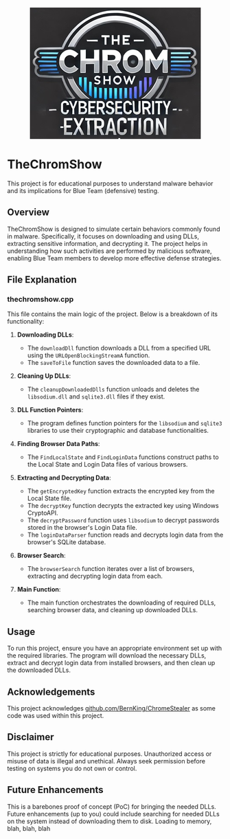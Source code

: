 
<p align="center">
  <img src="TheChromShow_small.jpg" alt="Alt text">
</p>


# TheChromShow

This project is for educational purposes to understand malware behavior and its implications for Blue Team (defensive) testing.

## Overview

TheChromShow is designed to simulate certain behaviors commonly found in malware. Specifically, it focuses on downloading and using DLLs, extracting sensitive information, and decrypting it. The project helps in understanding how such activities are performed by malicious software, enabling Blue Team members to develop more effective defense strategies.

## File Explanation

### thechromshow.cpp

This file contains the main logic of the project. Below is a breakdown of its functionality:

1. **Downloading DLLs**:
   - The `downloadDll` function downloads a DLL from a specified URL using the `URLOpenBlockingStreamA` function.
   - The `saveToFile` function saves the downloaded data to a file.

2. **Cleaning Up DLLs**:
   - The `cleanupDownloadedDlls` function unloads and deletes the `libsodium.dll` and `sqlite3.dll` files if they exist.

3. **DLL Function Pointers**:
   - The program defines function pointers for the `libsodium` and `sqlite3` libraries to use their cryptographic and database functionalities.

4. **Finding Browser Data Paths**:
   - The `FindLocalState` and `FindLoginData` functions construct paths to the Local State and Login Data files of various browsers.

5. **Extracting and Decrypting Data**:
   - The `getEncryptedKey` function extracts the encrypted key from the Local State file.
   - The `decryptKey` function decrypts the extracted key using Windows CryptoAPI.
   - The `decryptPassword` function uses `libsodium` to decrypt passwords stored in the browser's Login Data file.
   - The `loginDataParser` function reads and decrypts login data from the browser's SQLite database.

6. **Browser Search**:
   - The `browserSearch` function iterates over a list of browsers, extracting and decrypting login data from each.

7. **Main Function**:
   - The main function orchestrates the downloading of required DLLs, searching browser data, and cleaning up downloaded DLLs.

## Usage

To run this project, ensure you have an appropriate environment set up with the required libraries. The program will download the necessary DLLs, extract and decrypt login data from installed browsers, and then clean up the downloaded DLLs.

## Acknowledgements

This project acknowledges [github.com/BernKing/ChromeStealer](https://github.com/BernKing/ChromeStealer) as some code was used within this project.

## Disclaimer

This project is strictly for educational purposes. Unauthorized access or misuse of data is illegal and unethical. Always seek permission before testing on systems you do not own or control.

## Future Enhancements

This is a barebones proof of concept (PoC) for bringing the needed DLLs. Future enhancements (up to you) could include searching for needed DLLs on the system instead of downloading them to disk. Loading to memory, blah, blah, blah
